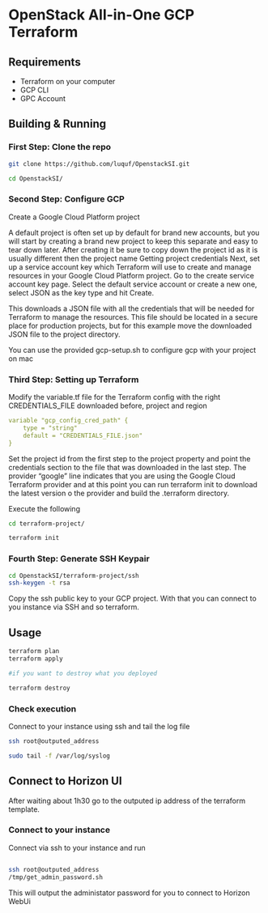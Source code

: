 # OpenStack All-in-One GCP Terraform

## Requirements

* Terraform on your computer
* GCP CLI
* GPC Account

## Building & Running

### First Step: Clone the repo

````bash
git clone https://github.com/luquf/OpenstackSI.git

cd OpenstackSI/
````

### Second Step: Configure GCP 

Create a Google Cloud Platform project

A default project is often set up by default for brand new accounts, but you will start by creating a brand new project to keep this separate and easy to tear down later. After creating it be sure to copy down the project id as it is usually different then the project name
Getting project credentials
Next, set up a service account key which Terraform will use to create and manage resources in your Google Cloud Platform project. Go to the create service account key page. Select the default service account or create a new one, select JSON as the key type and hit Create.

This downloads a JSON file with all the credentials that will be needed for Terraform to manage the resources. This file should be located in a secure place for production projects, but for this example move the downloaded JSON file to the project directory.

You can use the provided gcp-setup.sh to configure gcp with your project on mac 

### Third Step: Setting up Terraform

Modify the variable.tf file for the Terraform config with the right CREDENTIALS_FILE downloaded before, project and region

```yaml
variable "gcp_config_cred_path" {
    type = "string"
    default = "CREDENTIALS_FILE.json"
}

```

Set the project id from the first step to the project property and point the credentials section to the file that was downloaded in the last step. The provider “google” line indicates that you are using the Google Cloud Terraform provider and at this point you can run terraform init to download the latest version o the provider and build the .terraform directory.

Execute the following

```bash
cd terraform-project/

terraform init
```

### Fourth Step: Generate SSH Keypair

````bash
cd OpenstackSI/terraform-project/ssh
ssh-keygen -t rsa
````

Copy the ssh public key to your GCP project. With that you can connect to you instance via SSH and so terraform. 

## Usage

````bash
terraform plan
terraform apply 

#if you want to destroy what you deployed

terraform destroy
````

### Check execution 

Connect to your instance using ssh and tail the log file 

````bash
ssh root@outputed_address

sudo tail -f /var/log/syslog

````

## Connect to Horizon UI

After waiting about 1h30 go to the outputed ip address of the terraform template.

### Connect to your instance

Connect via ssh to your instance and run 

````bash

ssh root@outputed_address
/tmp/get_admin_password.sh
````

This will output the administator password for you to connect to Horizon WebUi